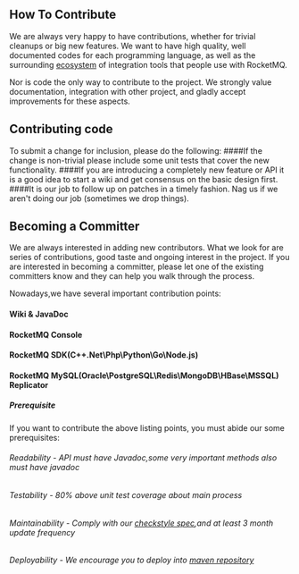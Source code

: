 ## How To Contribute

We are always very happy to have contributions, whether for trivial cleanups or big new features.
We want to have high quality, well documented codes for each programming language, as well as the surrounding [ecosystem](https://github.com/rocketmq) of integration tools that people use with RocketMQ.

Nor is code the only way to contribute to the project. We strongly value documentation, integration with other project, and gladly accept improvements for these aspects.

## Contributing code

To submit a change for inclusion, please do the following:
####If the change is non-trivial please include some unit tests that cover the new functionality.
####If you are introducing a completely new feature or API it is a good idea to start a wiki and get consensus on the basic design first.
####It is our job to follow up on patches in a timely fashion. Nag us if we aren't doing our job (sometimes we drop things).

## Becoming a Committer

We are always interested in adding new contributors. What we look for are series of contributions, good taste and ongoing interest in the project. If you are interested in becoming a committer, please let one of the existing committers know and they can help you walk through the process.

Nowadays,we have several important contribution points:
#### Wiki & JavaDoc
#### RocketMQ Console
#### RocketMQ SDK(C++\.Net\Php\Python\Go\Node.js)
#### RocketMQ MySQL(Oracle\PostgreSQL\Redis\MongoDB\HBase\MSSQL) Replicator

##### Prerequisite
If you want to contribute the above listing points, you must abide our some prerequisites:

###### Readability - API must have Javadoc,some very important methods also must have javadoc
###### Testability - 80% above unit test coverage about main process
###### Maintainability - Comply with our [checkstyle spec](checkstyle/checkstyle.xml),and at least 3 month update frequency
###### Deployability - We encourage you to deploy into [maven repository](http://search.maven.org/)
